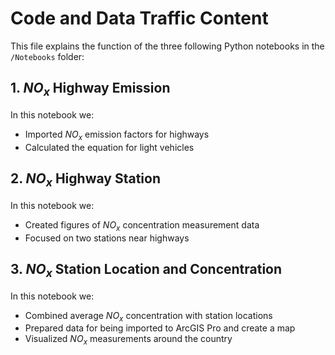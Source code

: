 # Code and Data Traffic Content

This file explains the function of the three following Python notebooks in the `/Notebooks` folder:

## 1. $NO_x$ Highway Emission
In this notebook we:
- Imported $NO_x$ emission factors for highways
- Calculated the equation for light vehicles

## 2. $NO_x$ Highway Station
In this notebook we:
- Created figures of $NO_x$ concentration measurement data
- Focused on two stations near highways

## 3. $NO_x$ Station Location and Concentration
In this notebook we:
- Combined average $NO_x$ concentration with station locations
- Prepared data for being imported to ArcGIS Pro and create a map
- Visualized $NO_x$ measurements around the country
